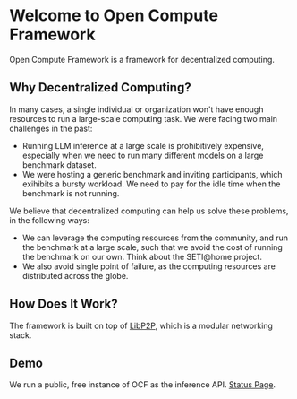 # Welcome to Open Compute Framework

Open Compute Framework is a framework for decentralized computing. 

## Why Decentralized Computing?

In many cases, a single individual or organization won't have enough resources to run a large-scale computing task. We were facing two main challenges in the past:

* Running LLM inference at a large scale is prohibitively expensive, especially when we need to run many different models on a large benchmark dataset.
* We were hosting a generic benchmark and inviting participants, which exihibits a bursty workload. We need to pay for the idle time when the benchmark is not running.

We believe that decentralized computing can help us solve these problems, in the following ways:

* We can leverage the computing resources from the community, and run the benchmark at a large scale, such that we avoid the cost of running the benchmark on our own. Think about the SETI@home project.
* We also avoid single point of failure, as the computing resources are distributed across the globe.

## How Does It Work?

The framework is built on top of [LibP2P](https://libp2p.io/), which is a modular networking stack.

## Demo

We run a public, free instance of OCF as the inference API. [Status Page](https://ocfstatus.autoai.dev).